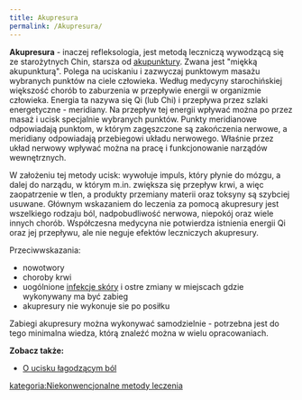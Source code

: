 ```yaml
---
title: Akupresura
permalink: /Akupresura/
---
```


**Akupresura** - inaczej refleksologia, jest metodą leczniczą wywodzącą się ze starożytnych Chin, starsza od [akupunktury](/atopedia/Akupunktura "wikilink"). Zwana jest "miękką akupunkturą". Polega na uciskaniu i zazwyczaj punktowym masażu wybranych punktów na ciele człowieka. Według medycyny starochińskiej większość chorób to zaburzenia w przepływie energii w organizmie człowieka. Energia ta nazywa się Qi (lub Chi) i przepływa przez szlaki energetyczne - meridiany. Na przepływ tej energii wpływać można po przez masaż i ucisk specjalnie wybranych punktów. Punkty meridianowe odpowiadają punktom, w którym zagęszczone są zakończenia nerwowe, a meridiany odpowiadają przebiegowi układu nerwowego. Właśnie przez układ nerwowy wpływać można na pracę i funkcjonowanie narządów wewnętrznych.

W założeniu tej metody ucisk: wywołuje impuls, który płynie do mózgu, a dalej do narządu, w którym m.in. zwiększa się przepływ krwi, a więc zaopatrzenie w tlen, a produkty przemiany materii oraz toksyny są szybciej usuwane. Głównym wskazaniem do leczenia za pomocą akupresury jest wszelkiego rodzaju ból, nadpobudliwość nerwowa, niepokój oraz wiele innych chorób. Współczesna medycyna nie potwierdza istnienia energii Qi oraz jej przepływu, ale nie neguje efektów leczniczych akupresury.

Przeciwwskazania:

-   nowotwory
-   choroby krwi
-   uogólnione [infekcje skóry](/atopedia/Infekcja_skóry "wikilink") i ostre zmiany w miejscach gdzie wykonywany ma być zabieg
-   akupresury nie wykonuje sie po posiłku

Zabiegi akupresury można wykonywać samodzielnie - potrzebna jest do tego minimalna wiedza, którą znaleźć można w wielu opracowaniach.

**Zobacz także:**

-   [O ucisku łagodzącym ból](http://www.resmedica.pl/zdart20113.html)

[kategoria:Niekonwencjonalne metody leczenia](/atopedia/kategoria:Niekonwencjonalne_metody_leczenia "wikilink")